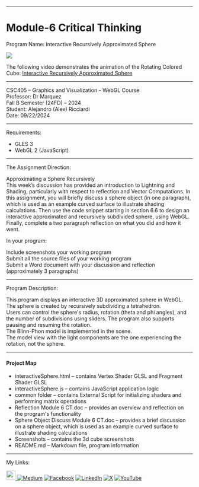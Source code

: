 ﻿-----------------------------------------------------------------------------------------------------------------------------
# Module-6 Critical Thinking
Program Name: Interactive Recursively Approximated Sphere

<p align="left">
<img  src="https://github.com/user-attachments/assets/7a9e8c33-dc66-4970-851b-10a03b197252">
</p>

The following video demonstrates the animation of the Rotating Colored Cube: [Interactive Recursively Approximated Sphere](https://youtu.be/Rp3mV8I62QE)

-----------------------------------------------------------------------------------------------------------------------------

CSC405 – Graphics and Visualization - WebGL Course  
Professor: Dr Marquez   
Fall B Semester (24FD) – 2024  
Student: Alejandro (Alex) Ricciardi  
Date: 09/22/2024   

-----------------------------------------------------------------------------------------------------------------------------


Requirements:  
- GLES 3
- WebGL 2 (JavaScript)
  
-----------------------------------------------------------------------------------------------------------------------------

The Assignment Direction:  

Approximating a Sphere Recursively  
This week’s discussion has provided an introduction to Lightning and Shading, particularly with respect to reflection and Vector Computations. In this assignment, you will briefly discuss a sphere object (in one paragraph), which is used as an example curved surface to illustrate shading calculations. Then use the code snippet starting in section 6.6 to design an interactive approximated and recursively subdivided sphere, using WebGL. Finally, complete a two paragraph reflection on what you did and how it went.  

In your program:  

Include screenshots your working program  
Submit all the source files of your working program  
Submit a Word document with your discussion and reflection (approximately 3 paragraphs)    

-----------------------------------------------------------------------------------------------------------------------------

Program Description:  

This program displays an interactive 3D approximated sphere in WebGL.  
The sphere is created by recursively subdividing a tetrahedron.  
Users can control the sphere's radius, rotation (theta and phi angles), 
and the number of subdivisions using sliders. The program also supports 
pausing and resuming the rotation.  
The Blinn-Phon model is implemented in the scene.  
The model view with the light components are the one experiencing the rotation, not the sphere.  

-----------------------------------------------------------------------------------------------------------------------------

#### Project Map
- interactiveSphere.html – contains Vertex Shader GLSL and Fragment Shader GLSL  
- interactiveSphere.js – contains JavaScript application logic  
- common folder – contains External Script for initializing shaders and performing matrix operations 
- Reflection Module 6 CT.doc – provides an overview and reflection on the program's functionality  
- Sphere Object Discuss Module 6 CT.doc – provides a brief discussion on a sphere object, which is used as an example curved surface to illustrate shading calculations  
- Screenshots – contains the 3d cube screenshots 
- README.md – Markdown file, program information  

-----------------------------------------------------------------------------------------------------------------------------

My Links:   

<span><a href="https://www.alexomegapy.com" target="_blank"><img width="25" height="25" src="https://github.com/user-attachments/assets/f8001645-cc85-4b99-beec-74482a83ac87"></span>    [![Medium](https://img.shields.io/badge/Medium-12100E?style=for-the-badge&logo=medium&logoColor=whit)](https://medium.com/@alex.omegapy)    [![Facebook](https://img.shields.io/badge/Facebook-%231877F2.svg?logo=Facebook&logoColor=white)](https://www.facebook.com/profile.php?id=100089638857137)    [![LinkedIn](https://img.shields.io/badge/LinkedIn-%230077B5.svg?logo=linkedin&logoColor=white)](https://linkedin.com/in/alex-ricciardi)    [![X](https://img.shields.io/badge/X-black.svg?logo=X&logoColor=white)](https://x.com/AlexOmegapy)    [![YouTube](https://img.shields.io/badge/YouTube-%23FF0000.svg?logo=YouTube&logoColor=white)](https://www.youtube.com/channel/UC4rMaQ7sqywMZkfS1xGh2AA) 



